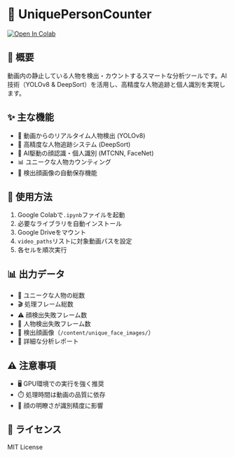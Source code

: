 # 🎯 UniquePersonCounter

[![Open In Colab](https://colab.research.google.com/assets/colab-badge.svg)](https://colab.research.google.com/drive/1NxgY93e_1acYs4--B9qhzVmj_cgSj_u-)

## 📝 概要
動画内の静止している人物を検出・カウントするスマートな分析ツールです。AI技術（YOLOv8 & DeepSort）を活用し、高精度な人物追跡と個人識別を実現します。

## ✨ 主な機能
- 🎥 動画からのリアルタイム人物検出 (YOLOv8)
- 🎯 高精度な人物追跡システム (DeepSort)
- 👥 AI駆動の顔認識・個人識別 (MTCNN, FaceNet)
- 📊 ユニークな人物カウンティング
- 💾 検出顔画像の自動保存機能

## 🚀 使用方法
1. Google Colabで`.ipynb`ファイルを起動
2. 必要なライブラリを自動インストール
3. Google Driveをマウント
4. `video_paths`リストに対象動画パスを設定
5. 各セルを順次実行

## 📊 出力データ
- 👥 ユニークな人物の総数
- 🎬 処理フレーム総数
- ⚠️ 顔検出失敗フレーム数
- 🚫 人物検出失敗フレーム数
- 📸 検出顔画像（`/content/unique_face_images/`）
- 📄 詳細な分析レポート

## ⚠️ 注意事項
- 🖥️ GPU環境での実行を強く推奨
- ⏱️ 処理時間は動画の品質に依存
- 📌 顔の明瞭さが識別精度に影響

## 📜 ライセンス
MIT License